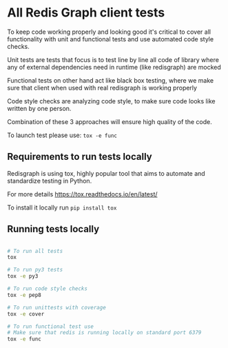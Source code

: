 # All Redis Graph client tests

To keep code working properly and looking good it's critical to cover
all functionality with unit and functional tests and use automated code style
checks.

Unit tests are tests that focus is to test line by line all code of library
where any of external dependencies need in runtime (like redisgraph) are mocked

Functional tests on other hand act like black box testing, where we make sure
that client when used with real redisgraph is working properly

Code style checks are analyzing code style, to make sure code looks like
written by one person.

Combination of these 3 approaches will ensure high quality of the code.


To launch test please use: ```tox -e func```

## Requirements to run tests locally

Redisgraph is using tox, highly popular tool that aims to automate and
standardize testing in Python.

For more details https://tox.readthedocs.io/en/latest/

To install it locally run ```pip install tox```


## Running tests locally

```bash

# To run all tests
tox

# To run py3 tests
tox -e py3

# To run code style checks
tox -e pep8

# To run unittests with coverage
tox -e cover

# To run functional test use
# Make sure that redis is running locally on standard port 6379
tox -e func

```
